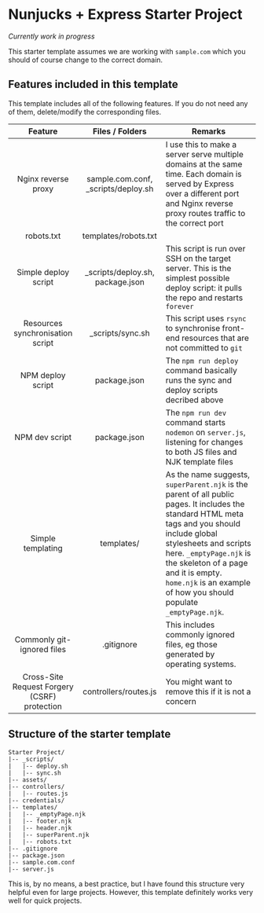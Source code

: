 # Nunjucks + Express Starter Project

*Currently work in progress*

This starter template assumes we are working with `sample.com` which you should of course change to the correct domain. 

## Features included in this template

This template includes all of the following features. If you do not need any of them, delete/modify the corresponding files. 

| Feature | Files / Folders | Remarks|
|:---:|:---:|---|
| Nginx reverse proxy |  sample.com.conf, _scripts/deploy.sh | I use this to make a server serve multiple domains at the same time. Each domain is served by Express over a different port and Nginx reverse proxy routes traffic to the correct port |
| robots.txt | templates/robots.txt |  |
| Simple deploy script | _scripts/deploy.sh, package.json | This script is run over SSH on the target server. This is the simplest possible deploy script: it pulls the repo and restarts `forever` |
| Resources synchronisation script | _scripts/sync.sh | This script uses `rsync` to synchronise front-end resources that are not committed to `git` |
| NPM deploy script | package.json | The `npm run deploy` command basically runs the sync and deploy scripts decribed above |
| NPM dev script | package.json | The `npm run dev` command starts `nodemon` on `server.js`, listening for changes to both JS files and NJK template files |
| Simple templating | templates/ | As the name suggests, `superParent.njk` is the parent of all public pages. It includes the standard HTML meta tags and you should include global stylesheets and scripts here. `_emptyPage.njk` is the skeleton of a page and it is empty. `home.njk` is an example of how you should populate `_emptyPage.njk`. |
| Commonly git-ignored files | .gitignore | This includes commonly ignored files, eg those generated by operating systems. |
| Cross-Site Request Forgery (CSRF) protection| controllers/routes.js | You might want to remove this if it is not a concern |


## Structure of the starter template

```
Starter Project/
|-- _scripts/
|   |-- deploy.sh
|   |-- sync.sh
|-- assets/
|-- controllers/
|   |-- routes.js
|-- credentials/
|-- templates/
|   |-- _emptyPage.njk
|   |-- footer.njk
|   |-- header.njk
|   |-- superParent.njk
|   |-- robots.txt
|-- .gitignore
|-- package.json
|-- sample.com.conf
|-- server.js
```
This is, by no means, a best practice, but I have found this structure very helpful even for large projects. However, this template definitely works very well for quick projects. 